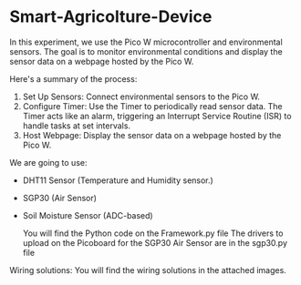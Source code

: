 # Smart-Agricolture-Device
In this experiment, we use the Pico W microcontroller and environmental sensors. The goal is to monitor environmental conditions and display the sensor data on a webpage hosted by the Pico W.

Here's a summary of the process:
1. Set Up Sensors: Connect environmental sensors to the Pico W.
2. Configure Timer: Use the Timer to periodically read sensor data. The Timer acts like an alarm, triggering an Interrupt Service Routine (ISR) to handle tasks at set intervals.
3. Host Webpage: Display the sensor data on a webpage hosted by the Pico W.

We are going to use:
- DHT11 Sensor (Temperature and Humidity sensor.)
- SGP30 (Air Sensor)
- Soil Moisture Sensor (ADC-based)

	You will find the Python code on the Framework.py file
	The drivers to upload on the Picoboard for the SGP30 Air Sensor are in the sgp30.py file

Wiring solutions:
You will find the wiring solutions in the attached images.

